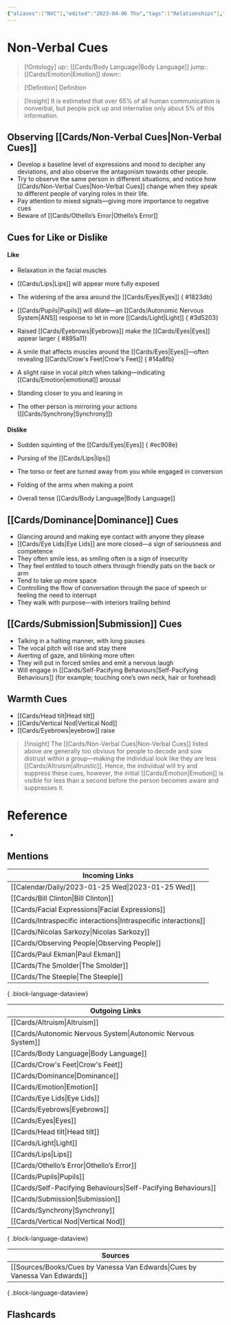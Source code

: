 ```yaml
---
{"aliases":["NVC"],"edited":"2023-04-06 Thu","tags":["Relationships"],"date created":"2023-02-03 Fri","dg-publish":true,"permalink":"/cards/non-verbal-cues/","dgPassFrontmatter":true}
---
```


# Non-Verbal Cues

> [!Ontology]
> up:: [[Cards/Body Language\|Body Language]]
> jump:: [[Cards/Emotion\|Emotion]]
> down:: 

> [!Definition] Definition

> [!insight]
> It is estimated that over 65% of all human communication is nonverbal, but people pick up and internalise only about 5% of this information.

## Observing [[Cards/Non-Verbal Cues\|Non-Verbal Cues]]

- Develop a baseline level of expressions and mood to decipher any deviations, and also observe the antagonism towards other people.
- Try to observe the same person in different situations, and notice how [[Cards/Non-Verbal Cues\|Non-Verbal Cues]] change when they speak to different people of varying roles in their life.
- Pay attention to mixed signals—giving more importance to negative cues
- Beware of [[Cards/Othello’s Error\|Othello’s Error]] 

## Cues for Like or Dislike

#### **Like**

- Relaxation in the facial muscles 
- [[Cards/Lips\|Lips]] will appear more fully exposed
- The widening of the area around the [[Cards/Eyes\|Eyes]]
{ #1823db}

- [[Cards/Pupils\|Pupils]] will dilate—an [[Cards/Autonomic Nervous System\|ANS]] response to let in more [[Cards/Light\|Light]]
{ #3d5203}

- Raised [[Cards/Eyebrows\|Eyebrows]] make the [[Cards/Eyes\|Eyes]] appear larger 
{ #895a11}

- A smile that affects muscles around the [[Cards/Eyes\|Eyes]]—often revealing [[Cards/Crow's Feet\|Crow's Feet]]
{ #14a8fb}

- A slight raise in vocal pitch when talking—indicating [[Cards/Emotion\|emotional]] arousal
- Standing closer to you and leaning in
- The other person is mirroring your actions ([[Cards/Synchrony\|Synchrony]])

#### **Dislike**

- Sudden squinting of the [[Cards/Eyes\|Eyes]]
{ #ec908e}

- Pursing of the [[Cards/Lips\|lips]]
- The torso or feet are turned away from you while engaged in conversion 
- Folding of the arms when making a point
- Overall tense [[Cards/Body Language\|Body Language]]

## [[Cards/Dominance\|Dominance]] Cues

- Glancing around and making eye contact with anyone they please 
- [[Cards/Eye Lids\|Eye Lids]] are more closed—a sign of seriousness and competence
- They often smile less, as smiling often is a sign of insecurity
- They feel entitled to touch others through friendly pats on the back or arm
- Tend to take up more space
- Controlling the flow of conversation through the pace of speech or feeling the need to interrupt
- They walk with purpose—with interiors trailing behind 

## [[Cards/Submission\|Submission]] Cues

- Talking in a halting manner, with long pauses
- The vocal pitch will rise and stay there 
- Averting of gaze, and blinking more often
- They will put in forced smiles and emit a nervous laugh
- Will engage in [[Cards/Self-Pacifying Behaviours\|Self-Pacifying Behaviours]] (for example; touching one’s own neck, hair or forehead)

## Warmth Cues

- [[Cards/Head tilt\|Head tilt]] 
- [[Cards/Vertical Nod\|Vertical Nod]]
- [[Cards/Eyebrows\|eyebrow]] raise

> [!insight]
> The [[Cards/Non-Verbal Cues\|Non-Verbal Cues]] listed above are generally too obvious for people to decode and sow distrust within a group—making the individual look like they are less [[Cards/Altruism\|altruistic]]. Hence, the individual will try and suppress these cues, however, the initial [[Cards/Emotion\|Emotion]] is visible for less than a second before the person becomes aware and suppresses it.

# Reference

- 

## Mentions

| Incoming Links                                                      |
| ------------------------------------------------------------------- |
| [[Calendar/Daily/2023-01-25 Wed\|2023-01-25 Wed]]                |
| [[Cards/Bill Clinton\|Bill Clinton]]                             |
| [[Cards/Facial Expressions\|Facial Expressions]]                 |
| [[Cards/Intraspecific interactions\|Intraspecific interactions]] |
| [[Cards/Nicolas Sarkozy\|Nicolas Sarkozy]]                       |
| [[Cards/Observing People\|Observing People]]                     |
| [[Cards/Paul Ekman\|Paul Ekman]]                                 |
| [[Cards/The Smolder\|The Smolder]]                               |
| [[Cards/The Steeple\|The Steeple]]                               |

{ .block-language-dataview}

| Outgoing Links                                                    |
| ----------------------------------------------------------------- |
| [[Cards/Altruism\|Altruism]]                                   |
| [[Cards/Autonomic Nervous System\|Autonomic Nervous System]]   |
| [[Cards/Body Language\|Body Language]]                         |
| [[Cards/Crow's Feet\|Crow's Feet]]                             |
| [[Cards/Dominance\|Dominance]]                                 |
| [[Cards/Emotion\|Emotion]]                                     |
| [[Cards/Eye Lids\|Eye Lids]]                                   |
| [[Cards/Eyebrows\|Eyebrows]]                                   |
| [[Cards/Eyes\|Eyes]]                                           |
| [[Cards/Head tilt\|Head tilt]]                                 |
| [[Cards/Light\|Light]]                                         |
| [[Cards/Lips\|Lips]]                                           |
| [[Cards/Othello’s Error\|Othello’s Error]]                     |
| [[Cards/Pupils\|Pupils]]                                       |
| [[Cards/Self-Pacifying Behaviours\|Self-Pacifying Behaviours]] |
| [[Cards/Submission\|Submission]]                               |
| [[Cards/Synchrony\|Synchrony]]                                 |
| [[Cards/Vertical Nod\|Vertical Nod]]                           |

{ .block-language-dataview}

| Sources                                                                       |
| ----------------------------------------------------------------------------- |
| [[Sources/Books/Cues by Vanessa Van Edwards\|Cues by Vanessa Van Edwards]] |

{ .block-language-dataview}

## Flashcards